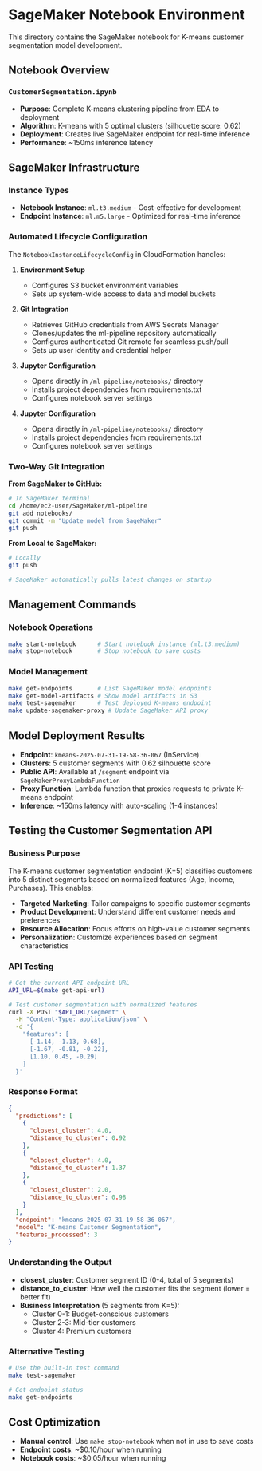 # SageMaker Notebook Environment

This directory contains the SageMaker notebook for K-means customer segmentation model development.

## Notebook Overview

### `CustomerSegmentation.ipynb`

- **Purpose**: Complete K-means clustering pipeline from EDA to deployment
- **Algorithm**: K-means with 5 optimal clusters (silhouette score: 0.62)
- **Deployment**: Creates live SageMaker endpoint for real-time inference
- **Performance**: ~150ms inference latency

## SageMaker Infrastructure

### Instance Types

- **Notebook Instance**: `ml.t3.medium` - Cost-effective for development
- **Endpoint Instance**: `ml.m5.large` - Optimized for real-time inference

### Automated Lifecycle Configuration

The `NotebookInstanceLifecycleConfig` in CloudFormation handles:

1. **Environment Setup**

   - Configures S3 bucket environment variables
   - Sets up system-wide access to data and model buckets

2. **Git Integration**

   - Retrieves GitHub credentials from AWS Secrets Manager
   - Clones/updates the ml-pipeline repository automatically
   - Configures authenticated Git remote for seamless push/pull
   - Sets up user identity and credential helper

3. **Jupyter Configuration**

   - Opens directly in `/ml-pipeline/notebooks/` directory
   - Installs project dependencies from requirements.txt
   - Configures notebook server settings

4. **Jupyter Configuration**
   - Opens directly in `/ml-pipeline/notebooks/` directory
   - Installs project dependencies from requirements.txt
   - Configures notebook server settings

### Two-Way Git Integration

**From SageMaker to GitHub:**

```bash
# In SageMaker terminal
cd /home/ec2-user/SageMaker/ml-pipeline
git add notebooks/
git commit -m "Update model from SageMaker"
git push
```

**From Local to SageMaker:**

```bash
# Locally
git push

# SageMaker automatically pulls latest changes on startup
```

## Management Commands

### Notebook Operations

```bash
make start-notebook      # Start notebook instance (ml.t3.medium)
make stop-notebook       # Stop notebook to save costs
```

### Model Management

```bash
make get-endpoints       # List SageMaker model endpoints
make get-model-artifacts # Show model artifacts in S3
make test-sagemaker      # Test deployed K-means endpoint
make update-sagemaker-proxy # Update SageMaker API proxy
```

## Model Deployment Results

- **Endpoint**: `kmeans-2025-07-31-19-58-36-067` (InService)
- **Clusters**: 5 customer segments with 0.62 silhouette score
- **Public API**: Available at `/segment` endpoint via `SageMakerProxyLambdaFunction`
- **Proxy Function**: Lambda function that proxies requests to private K-means endpoint
- **Inference**: ~150ms latency with auto-scaling (1-4 instances)

## Testing the Customer Segmentation API

### Business Purpose

The K-means customer segmentation endpoint (K=5) classifies customers into 5 distinct segments based on normalized features (Age, Income, Purchases). This enables:

- **Targeted Marketing**: Tailor campaigns to specific customer segments
- **Product Development**: Understand different customer needs and preferences
- **Resource Allocation**: Focus efforts on high-value customer segments
- **Personalization**: Customize experiences based on segment characteristics

### API Testing

```bash
# Get the current API endpoint URL
API_URL=$(make get-api-url)

# Test customer segmentation with normalized features
curl -X POST "$API_URL/segment" \
  -H "Content-Type: application/json" \
  -d '{
    "features": [
      [-1.14, -1.13, 0.68],
      [-1.67, -0.81, -0.22],
      [1.10, 0.45, -0.29]
    ]
  }'
```

### Response Format

```json
{
  "predictions": [
    {
      "closest_cluster": 4.0,
      "distance_to_cluster": 0.92
    },
    {
      "closest_cluster": 4.0,
      "distance_to_cluster": 1.37
    },
    {
      "closest_cluster": 2.0,
      "distance_to_cluster": 0.98
    }
  ],
  "endpoint": "kmeans-2025-07-31-19-58-36-067",
  "model": "K-means Customer Segmentation",
  "features_processed": 3
}
```

### Understanding the Output

- **closest_cluster**: Customer segment ID (0-4, total of 5 segments)
- **distance_to_cluster**: How well the customer fits the segment (lower = better fit)
- **Business Interpretation** (5 segments from K=5):
  - Cluster 0-1: Budget-conscious customers
  - Cluster 2-3: Mid-tier customers
  - Cluster 4: Premium customers

### Alternative Testing

```bash
# Use the built-in test command
make test-sagemaker

# Get endpoint status
make get-endpoints
```

## Cost Optimization

- **Manual control**: Use `make stop-notebook` when not in use to save costs
- **Endpoint costs**: ~$0.10/hour when running
- **Notebook costs**: ~$0.05/hour when running
